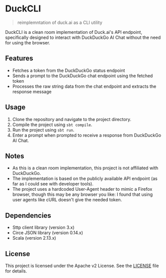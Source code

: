 # DuckCLI

> reimplemntation of duck.ai as a CLI utility

DuckCLI is a clean room implementation of Duck.ai's API endpoint, specifically designed to interact with DuckDuckGo AI Chat without the need for using the browser.

## Features

* Fetches a token from the DuckDuckGo status endpoint
* Sends a prompt to the DuckDuckGo chat endpoint using the fetched token
* Processes the raw string data from the chat endpoint and extracts the response message

## Usage

1. Clone the repository and navigate to the project directory.
2. Compile the project using `sbt compile`.
3. Run the project using `sbt run`.
4. Enter a prompt when prompted to receive a response from DuckDuckGo AI Chat.

## Notes

* As this is a clean room implementation, this project is not affiliated with DuckDuckGo.
* The implementation is based on the publicly available API endpoint (as far as I could see with developer tools).
* The project uses a hardcoded User-Agent header to mimic a Firefox browser, though this may be any browser you like: I found that using user agents like cURL doesn't give the needed token.

## Dependencies

* Sttp client library (version 3.x)
* Circe JSON library (version 0.14.x)
* Scala (version 2.13.x)

## License

This project is licensed under the Apache v2 License. See the [LICENSE](LICENSE.md) file for details.
